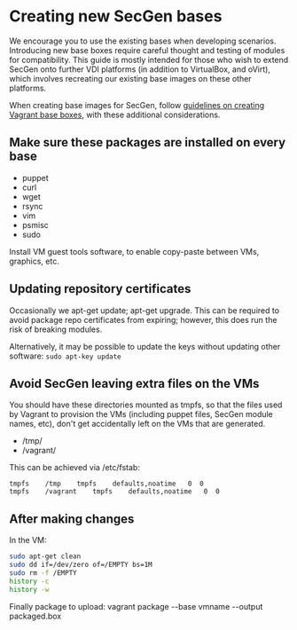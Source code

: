 # Creating new SecGen bases

We encourage you to use the existing bases when developing scenarios. Introducing new base boxes require careful thought and testing of modules for compatibility. This guide is mostly intended for those who wish to extend SecGen onto further VDI platforms (in addition to VirtualBox, and oVirt), which involves recreating our existing base images on these other platforms.

When creating base images for SecGen, follow [guidelines on creating Vagrant base boxes](https://www.vagrantup.com/docs/boxes/base.html), with these additional considerations.

## Make sure these packages are installed on every base
- puppet
- curl
- wget
- rsync
- vim
- psmisc
- sudo

Install VM guest tools software, to enable copy-paste between VMs, graphics, etc.

## Updating repository certificates

Occasionally we apt-get update; apt-get upgrade. This can be required to avoid package repo certificates from expiring; however, this does run the risk of breaking modules.

Alternatively, it may be possible to update the keys without updating other software: `sudo apt-key update`

## Avoid SecGen leaving extra files on the VMs
You should have these directories mounted as tmpfs, so that the files used by Vagrant to provision the VMs (including puppet files, SecGen module names, etc), don't get accidentally left on the VMs that are generated.
- /tmp/
- /vagrant/

This can be achieved via /etc/fstab:

```
tmpfs    /tmp    tmpfs    defaults,noatime   0  0
tmpfs    /vagrant    tmpfs    defaults,noatime   0  0
```

## After making changes

In the VM:

```bash
sudo apt-get clean
sudo dd if=/dev/zero of=/EMPTY bs=1M
sudo rm -f /EMPTY
history -c
history -w
```

Finally package to upload:
vagrant package --base vmname --output packaged.box
